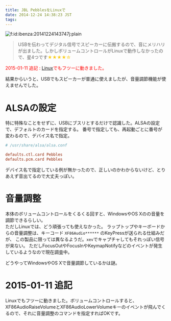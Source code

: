 ```yaml
---
title: JBL PebblesをLinuxで
date: 2014-12-24 14:38:23 JST
tags: 
---
```


<span itemscope itemtype="http://schema.org/Photograph"><img src="//cdn-ak.f.st-hatena.com/images/fotolife/i/ibenza/20141224/20141224143747.jpg" alt="f:id:ibenza:20141224143747j:plain" title="f:id:ibenza:20141224143747j:plain" class="hatena-fotolife" itemprop="image"></span>

> USBを伝わってデジタル信号でスピーカーに伝搬するので、音にメリハリが出ました。しかしボリュームコントロールがLinuxで動作しなかったので、星4つです<span style="color: #f9ce1d">★★★★☆</span>
> 

<span style="color: #ff0000">2015-01-11 追記 : <a class="keyword" href="http://d.hatena.ne.jp/keyword/Linux">Linux</a>でもフツーに動きました。</span>

結果からいうと、USBでもスピーカーが普通に使えましたが、音量調節機能が使えませんでした。

# ALSAの設定

特に特殊なことをせずに、USBにブスリとするだけで認識した。ALSAの設定で、デフォルトのカードを指定する。
番号で指定しても、再起動ごとに番号が変わるので、デバイス名で指定。

```conf
# /usr/share/alsa/alsa.conf

defaults.ctl.card Pebbles
defaults.pcm.card Pebbles
```

デバイス名で指定している例が無かったので、正しいのかわからないけど、とりあえず音出てるので大丈夫っぽい。

# 音量調整

本体のボリュームコントロールをくるくる回すと、WindowsやOS Xのの音量を調節できるらしい。  
ただしLinuxでは、どう頑張っても使えなかった。
ラップトップやキーボードからの音量調整は、キーコード `XF86Audio******` のKeyPressが送られる仕組みだが、
この製品に限っては異なるようだ。`xev`でキャプチャしてもそれっぽい信号が来ない。
ただしFocusOutやFocusInやKeymapNotifyなどのイベントが発生しているようなので現在調査中。

どうやってWindowsやOS Xで音量調節しているかは謎。

# 2015-01-11 追記

Linuxでもフツーに動きました。ボリュームコントロールすると、XF86AudioRaiseVolumeとXF86AudioLowerVolumeキーのイベントが飛んでくるので、それに音量調整のコマンドを指定すればOKです。

